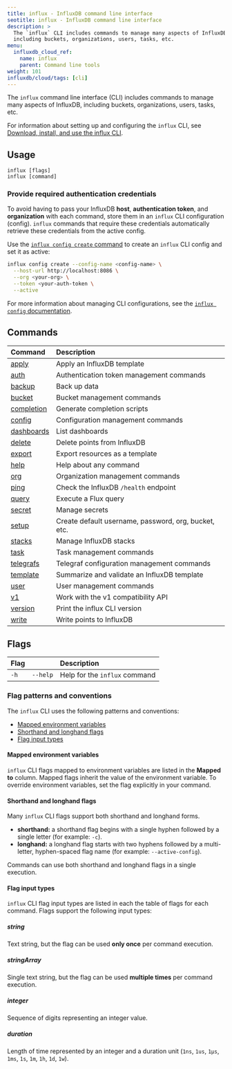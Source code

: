 ```yaml
---
title: influx - InfluxDB command line interface
seotitle: influx - InfluxDB command line interface
description: >
  The `influx` CLI includes commands to manage many aspects of InfluxDB,
  including buckets, organizations, users, tasks, etc.
menu:
  influxdb_cloud_ref:
    name: influx
    parent: Command line tools
weight: 101
influxdb/cloud/tags: [cli]
---
```


The `influx` command line interface (CLI) includes commands to manage many aspects of InfluxDB,
including buckets, organizations, users, tasks, etc.

For information about setting up and configuring the `influx` CLI, see [Download, install, and use the influx CLI](/influxdb/cloud/sign-up/#optional-download-install-and-use-the-influx-cli).

## Usage

```
influx [flags]
influx [command]
```

### Provide required authentication credentials
To avoid having to pass your InfluxDB **host**, **authentication token**, and **organization**
with each command, store them in an `influx` CLI configuration (config).
`influx` commands that require these credentials automatically retrieve these
credentials from the active config.

Use the [`influx config create` command](/influxdb/cloud/reference/cli/influx/config/create/)
to create an `influx` CLI config and set it as active:

```sh
influx config create --config-name <config-name> \
  --host-url http://localhost:8086 \
  --org <your-org> \
  --token <your-auth-token \
  --active
```

For more information about managing CLI configurations, see the
[`influx config` documentation](/influxdb/cloud/reference/cli/influx/config/).

## Commands

| Command                                                      | Description                                          |
|:-------                                                      |:-----------                                          |
| [apply](/influxdb/v2.0/reference/cli/influx/apply)           | Apply an InfluxDB template                           |
| [auth](/influxdb/v2.0/reference/cli/influx/auth)             | Authentication token management commands             |
| [backup](/influxdb/v2.0/reference/cli/influx/backup)         | Back up data                                         |
| [bucket](/influxdb/v2.0/reference/cli/influx/bucket)         | Bucket management commands                           |
| [completion](/influxdb/v2.0/reference/cli/influx/completion) | Generate completion scripts                          |
| [config](/influxdb/v2.0/reference/cli/influx/config)         | Configuration management commands                    |
| [dashboards](/influxdb/v2.0/reference/cli/influx/dashboards) | List dashboards                                      |
| [delete](/influxdb/v2.0/reference/cli/influx/delete)         | Delete points from InfluxDB                          |
| [export](/influxdb/v2.0/reference/cli/influx/export)         | Export resources as a template                       |
| [help](/influxdb/v2.0/reference/cli/influx/help)             | Help about any command                               |
| [org](/influxdb/v2.0/reference/cli/influx/org)               | Organization management commands                     |
| [ping](/influxdb/v2.0/reference/cli/influx/ping)             | Check the InfluxDB `/health` endpoint                |
| [query](/influxdb/v2.0/reference/cli/influx/query)           | Execute a Flux query                                 |
| [secret](/influxdb/v2.0/reference/cli/influx/secret)         | Manage secrets                                       |
| [setup](/influxdb/v2.0/reference/cli/influx/setup)           | Create default username, password, org, bucket, etc. |
| [stacks](/influxdb/v2.0/reference/cli/influx/stacks)         | Manage InfluxDB stacks                               |
| [task](/influxdb/v2.0/reference/cli/influx/task)             | Task management commands                             |
| [telegrafs](/influxdb/v2.0/reference/cli/influx/telegrafs)   | Telegraf configuration management commands           |
| [template](/influxdb/v2.0/reference/cli/influx/template)     | Summarize and validate an InfluxDB template          |
| [user](/influxdb/v2.0/reference/cli/influx/user)             | User management commands                             |
| [v1](/influxdb/v2.0/reference/cli/influx/v1)                 | Work with the v1 compatibility API                   |
| [version](/influxdb/v2.0/reference/cli/influx/version)       | Print the influx CLI version                         |
| [write](/influxdb/v2.0/reference/cli/influx/write)           | Write points to InfluxDB                             |

## Flags

| Flag |          | Description                   |
|:---- |:---      |:-----------                   |
| `-h` | `--help` | Help for the `influx` command |

### Flag patterns and conventions
The `influx` CLI uses the following patterns and conventions:

- [Mapped environment variables](#mapped-environment-variables)
- [Shorthand and longhand flags](#shorthand-and-longhand-flags)
- [Flag input types](#flag-input-types)

#### Mapped environment variables
`influx` CLI flags mapped to environment variables are listed in the **Mapped to** column.
Mapped flags inherit the value of the environment variable.
To override environment variables, set the flag explicitly in your command.

#### Shorthand and longhand flags
Many `influx` CLI flags support both shorthand and longhand forms.

- **shorthand:** a shorthand flag begins with a single hyphen followed by a single letter (for example: `-c`).
- **longhand:** a longhand flag starts with two hyphens followed by a multi-letter,
  hyphen-spaced flag name (for example: `--active-config`).

Commands can use both shorthand and longhand flags in a single execution.

#### Flag input types
`influx` CLI flag input types are listed in each the table of flags for each command.
Flags support the following input types:

##### string
Text string, but the flag can be used **only once** per command execution.

##### stringArray
Single text string, but the flag can be used **multiple times** per command execution.

##### integer
Sequence of digits representing an integer value.

##### duration
Length of time represented by an integer and a duration unit
(`1ns`, `1us`, `1µs`, `1ms`, `1s`, `1m`, `1h`, `1d`, `1w`).
